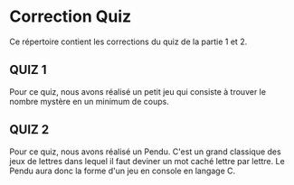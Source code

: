 # Correction Quiz

Ce répertoire contient les corrections du quiz de la partie 1 et 2.

## QUIZ 1

Pour ce quiz, nous avons réalisé un petit jeu qui consiste à trouver le nombre mystère en un minimum de coups.

## QUIZ 2

Pour ce quiz, nous avons réalisé un Pendu. C'est un grand classique des jeux de lettres dans lequel il faut deviner un mot caché lettre par lettre. Le Pendu aura donc la forme d'un jeu en console en langage C.